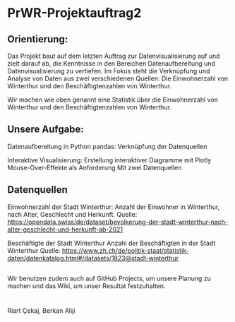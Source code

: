 # PrWR-Projektauftrag2


## Orientierung:
Das Projekt baut auf dem letzten Auftrag zur Datenvisualisierung auf und zielt darauf ab, die Kenntnisse in den Bereichen Datenaufbereitung und Datenvisualisierung zu vertiefen. Im Fokus steht die Verknüpfung und Analyse von Daten aus zwei verschiedenen Quellen: Die Einwohnerzahl von Winterthur und den Beschäftigtenzahlen von Winterthur. 


Wir machen wie oben genannt eine Statistik über die Einwohnerzahl von Winterthur und den Beschäftigtenzahlen von Winterthur. 


## Unsere Aufgabe:
Datenaufbereitung in Python pandas:
Verknüpfung der Datenquellen

Interaktive Visualisierung:
Erstellung interaktiver Diagramme mit Plotly
Mouse-Over-Effekte als Anforderung
Mit zwei Datenquellen


## Datenquellen
Einwohnerzahl der Stadt Winterthur:
Anzahl der Einwohner in Winterthur, nach Alter, Geschlecht und Herkunft.
Quelle: https://opendata.swiss/de/dataset/bevolkerung-der-stadt-winterthur-nach-alter-geschlecht-und-herkunft-ab-2021

Beschäftigte der Stadt Winterthur
Anzahl der Beschäftigten in der Stadt Winterthur
Quelle: https://www.zh.ch/de/politik-staat/statistik-daten/datenkatalog.html#/datasets/1823@stadt-winterthur

## 

Wir benutzen zudem auch auf GitHub Projects, um unsere Planung zu machen und das Wiki, um unser Resultat festzuhalten.



# 

Riart Çekaj, Berkan Aliji
